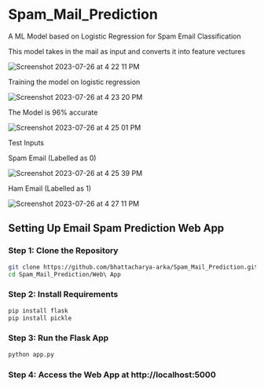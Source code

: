 # Spam_Mail_Prediction

A ML Model based on Logistic Regression for Spam Email Classification

This model takes in the mail as input and converts it into feature vectures

![Screenshot 2023-07-26 at 4 22 11 PM](https://github.com/bhattacharya-arka/Spam_Mail_Prediction/assets/74709555/267bb8ba-3b62-4102-b4b3-5ac9df22bac6)

Training the model on logistic regression

![Screenshot 2023-07-26 at 4 23 20 PM](https://github.com/bhattacharya-arka/Spam_Mail_Prediction/assets/74709555/d694e2cf-88fc-4623-b15e-36c95e1e2031)

The Model is 96% accurate

![Screenshot 2023-07-26 at 4 25 01 PM](https://github.com/bhattacharya-arka/Spam_Mail_Prediction/assets/74709555/c44b378f-dc0b-4aea-8f7f-6cf4d94645bd)

Test Inputs

Spam Email (Labelled as 0)

![Screenshot 2023-07-26 at 4 25 39 PM](https://github.com/bhattacharya-arka/Spam_Mail_Prediction/assets/74709555/dbdf6bbb-407c-4fba-ad0b-86d6a61cb4f9)

Ham Email (Labelled as 1)

![Screenshot 2023-07-26 at 4 27 11 PM](https://github.com/bhattacharya-arka/Spam_Mail_Prediction/assets/74709555/a3a913b3-92d8-418a-80da-00bda5e88cdc)

## Setting Up Email Spam Prediction Web App

### Step 1: Clone the Repository

```bash
git clone https://github.com/bhattacharya-arka/Spam_Mail_Prediction.git
cd Spam_Mail_Prediction/Web\ App
```

### Step 2: Install Requirements

```bash
pip install flask
pip install pickle
```

### Step 3: Run the Flask App

```bash
python app.py
```

### Step 4: Access the Web App at http://localhost:5000
